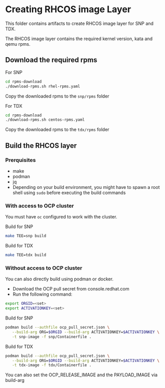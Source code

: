 # Creating RHCOS image Layer

This folder contains artifacts to create RHCOS image layer for SNP and TDX.

The RHCOS image layer contains the required kernel version, kata and qemu rpms.

## Download the required rpms

For SNP

```sh
cd rpms-download
./download-rpms.sh rhel-rpms.yaml
```

Copy the downloaded rpms to the `snp/rpms` folder

For TDX

```sh
cd rpms-download
./download-rpms.sh centos-rpms.yaml
```

Copy the downloaded rpms to the `tdx/rpms` folder

## Build the RHCOS layer

### Prerquisites

- make
- podman
- jq
- Depending on your build environment, you might have to spawn a root shell using `sudo` before executing
  the build commands

### With access to OCP cluster

You must have `oc` configured to work with the cluster.

Build for SNP

```sh
make TEE=snp build
```

Build for TDX

```sh
make TEE=tdx build
```

### Without access to OCP cluster

You can also directly build using podman or docker.

- Download the OCP pull secret from console.redhat.com
- Run the following command:

```bash
export ORGID=<set>
export ACTIVATIONKEY=<set>
```

Build for SNP

```sh
podman build --authfile ocp_pull_secret.json \
   --build-arg ORG=$ORGID --build-arg ACTIVATIONKEY=$ACTIVATIONKEY \
   -t snp-image -f snp/Containerfile .
```

Build for TDX

```sh
podman build --authfile ocp_pull_secret.json \
   --build-arg ORG=$ORGID --build-arg ACTIVATIONKEY=$ACTIVATIONKEY \
   -t tdx-image -f tdx/Containerfile .
```

You can also set the OCP_RELEASE_IMAGE and the PAYLOAD_IMAGE via build-arg
